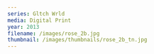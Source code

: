 ```yaml
---
series: Gltch Wrld
media: Digital Print
year: 2013
filename: /images/rose_2b.jpg
thumbnail: /images/thumbnails/rose_2b_tn.jpg
---
```

